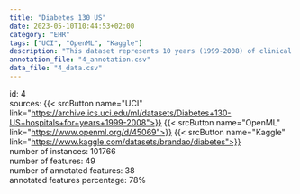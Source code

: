 ```yaml
---
title: "Diabetes 130 US"
date: 2023-05-10T10:44:53+02:00
category: "EHR"
tags: ["UCI", "OpenML", "Kaggle"]
description: "This dataset represents 10 years (1999-2008) of clinical care at 130 US hospitals and integrated delivery networks."
annotation_file: "4_annotation.csv"
data_file: "4_data.csv"
---
```

id: 4 \
sources: {{< srcButton name="UCI" link="https://archive.ics.uci.edu/ml/datasets/Diabetes+130-US+hospitals+for+years+1999-2008">}} {{< srcButton name="OpenML" link="https://www.openml.org/d/45069">}} {{< srcButton name="Kaggle" link="https://www.kaggle.com/datasets/brandao/diabetes">}}  \
number of instances: 101766 \
number of features: 49 \
number of annotated features: 38 \
annotated features percentage: 78% 
